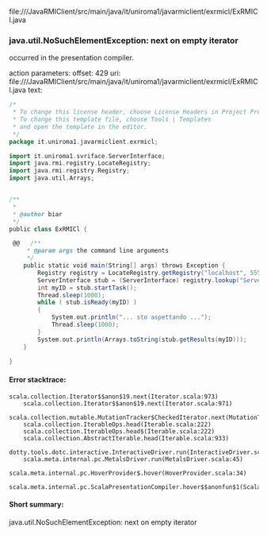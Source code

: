 file://<WORKSPACE>/JavaRMIClient/src/main/java/it/uniroma1/javarmiclient/exrmicl/ExRMICl.java
### java.util.NoSuchElementException: next on empty iterator

occurred in the presentation compiler.

action parameters:
offset: 429
uri: file://<WORKSPACE>/JavaRMIClient/src/main/java/it/uniroma1/javarmiclient/exrmicl/ExRMICl.java
text:
```scala
/*
 * To change this license header, choose License Headers in Project Properties.
 * To change this template file, choose Tools | Templates
 * and open the template in the editor.
 */
package it.uniroma1.javarmiclient.exrmicl;

import it.uniroma1.svriface.ServerInterface;
import java.rmi.registry.LocateRegistry;
import java.rmi.registry.Registry;
import java.util.Arrays;


/**
 *
 * @author biar
 */
public class ExRMICl {

 @@   /**
     * @param args the command line arguments
     */
    public static void main(String[] args) throws Exception {
        Registry registry = LocateRegistry.getRegistry("localhost", 5555);
        ServerInterface stub = (ServerInterface) registry.lookup("Server");
        int myID = stub.startTask();
        Thread.sleep(1000);
        while ( stub.isReady(myID) ) 
        {
            System.out.println("... sto aspettando ...");
            Thread.sleep(1000);
        }
        System.out.println(Arrays.toString(stub.getResults(myID)));
    }
    
}

```



#### Error stacktrace:

```
scala.collection.Iterator$$anon$19.next(Iterator.scala:973)
	scala.collection.Iterator$$anon$19.next(Iterator.scala:971)
	scala.collection.mutable.MutationTracker$CheckedIterator.next(MutationTracker.scala:76)
	scala.collection.IterableOps.head(Iterable.scala:222)
	scala.collection.IterableOps.head$(Iterable.scala:222)
	scala.collection.AbstractIterable.head(Iterable.scala:933)
	dotty.tools.dotc.interactive.InteractiveDriver.run(InteractiveDriver.scala:168)
	scala.meta.internal.pc.MetalsDriver.run(MetalsDriver.scala:45)
	scala.meta.internal.pc.HoverProvider$.hover(HoverProvider.scala:34)
	scala.meta.internal.pc.ScalaPresentationCompiler.hover$$anonfun$1(ScalaPresentationCompiler.scala:329)
```
#### Short summary: 

java.util.NoSuchElementException: next on empty iterator